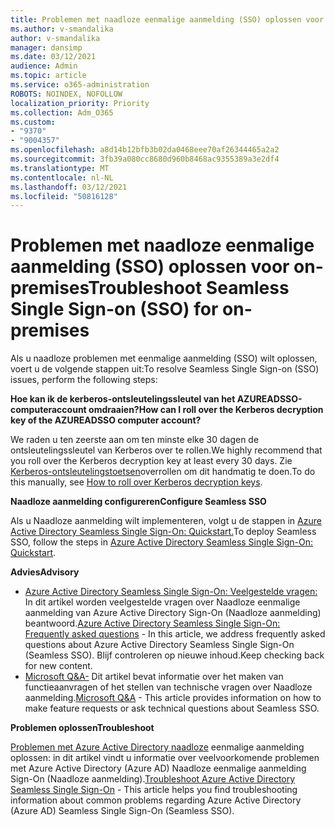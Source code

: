 ```yaml
---
title: Problemen met naadloze eenmalige aanmelding (SSO) oplossen voor on-premises
ms.author: v-smandalika
author: v-smandalika
manager: dansimp
ms.date: 03/12/2021
audience: Admin
ms.topic: article
ms.service: o365-administration
ROBOTS: NOINDEX, NOFOLLOW
localization_priority: Priority
ms.collection: Adm_O365
ms.custom:
- "9370"
- "9004357"
ms.openlocfilehash: a8d14b12bfb3b02da0468eee70af26344465a2a2
ms.sourcegitcommit: 3fb39a080cc8680d960b8468ac9355389a3e2df4
ms.translationtype: MT
ms.contentlocale: nl-NL
ms.lasthandoff: 03/12/2021
ms.locfileid: "50816128"
---
```

# <a name="troubleshoot-seamless-single-sign-on-sso-for-on-premises"></a><span data-ttu-id="7285d-102">Problemen met naadloze eenmalige aanmelding (SSO) oplossen voor on-premises</span><span class="sxs-lookup"><span data-stu-id="7285d-102">Troubleshoot Seamless Single Sign-on (SSO) for on-premises</span></span>

<span data-ttu-id="7285d-103">Als u naadloze problemen met eenmalige aanmelding (SSO) wilt oplossen, voert u de volgende stappen uit:</span><span class="sxs-lookup"><span data-stu-id="7285d-103">To resolve Seamless Single Sign-on (SSO) issues, perform the following steps:</span></span>

<span data-ttu-id="7285d-104">**Hoe kan ik de kerberos-ontsleutelingssleutel van het AZUREADSSO-computeraccount omdraaien?**</span><span class="sxs-lookup"><span data-stu-id="7285d-104">**How can I roll over the Kerberos decryption key of the AZUREADSSO computer account?**</span></span>

<span data-ttu-id="7285d-105">We raden u ten zeerste aan om ten minste elke 30 dagen de ontsleutelingssleutel van Kerberos over te rollen.</span><span class="sxs-lookup"><span data-stu-id="7285d-105">We highly recommend that you roll over the Kerberos decryption key at least every 30 days.</span></span> <span data-ttu-id="7285d-106">Zie [Kerberos-ontsleutelingstoetsen](https://docs.microsoft.com/azure/active-directory/hybrid/how-to-connect-sso-faq#)overrollen om dit handmatig te doen.</span><span class="sxs-lookup"><span data-stu-id="7285d-106">To do this manually, see [How to roll over Kerberos decryption keys](https://docs.microsoft.com/azure/active-directory/hybrid/how-to-connect-sso-faq#).</span></span>

<span data-ttu-id="7285d-107">**Naadloze aanmelding configureren**</span><span class="sxs-lookup"><span data-stu-id="7285d-107">**Configure Seamless SSO**</span></span>

<span data-ttu-id="7285d-108">Als u Naadloze aanmelding wilt implementeren, volgt u de stappen in [Azure Active Directory Seamless Single Sign-On: Quickstart.](https://docs.microsoft.com/azure/active-directory/hybrid/how-to-connect-sso-quick-start#step-5-roll-over-keys)</span><span class="sxs-lookup"><span data-stu-id="7285d-108">To deploy Seamless SSO, follow the steps in [Azure Active Directory Seamless Single Sign-On: Quickstart](https://docs.microsoft.com/azure/active-directory/hybrid/how-to-connect-sso-quick-start#step-5-roll-over-keys).</span></span>

<span data-ttu-id="7285d-109">**Advies**</span><span class="sxs-lookup"><span data-stu-id="7285d-109">**Advisory**</span></span>

- <span data-ttu-id="7285d-110">[Azure Active Directory Seamless Single Sign-On: Veelgestelde vragen:](https://docs.microsoft.com/azure/active-directory/hybrid/how-to-connect-sso-faq) In dit artikel worden veelgestelde vragen over Naadloze eenmalige aanmelding van Azure Active Directory Sign-On (Naadloze aanmelding) beantwoord.</span><span class="sxs-lookup"><span data-stu-id="7285d-110">[Azure Active Directory Seamless Single Sign-On: Frequently asked questions](https://docs.microsoft.com/azure/active-directory/hybrid/how-to-connect-sso-faq) - In this article, we address frequently asked questions about Azure Active Directory Seamless Single Sign-On (Seamless SSO).</span></span> <span data-ttu-id="7285d-111">Blijf controleren op nieuwe inhoud.</span><span class="sxs-lookup"><span data-stu-id="7285d-111">Keep checking back for new content.</span></span>
- <span data-ttu-id="7285d-112">[Microsoft Q&A-](https://docs.microsoft.com/answers/topics/azure-ad-single-sign-on.html) Dit artikel bevat informatie over het maken van functieaanvragen of het stellen van technische vragen over Naadloze aanmelding.</span><span class="sxs-lookup"><span data-stu-id="7285d-112">[Microsoft Q&A](https://docs.microsoft.com/answers/topics/azure-ad-single-sign-on.html) - This article provides information on how to make feature requests or ask technical questions about Seamless SSO.</span></span>

<span data-ttu-id="7285d-113">**Problemen oplossen**</span><span class="sxs-lookup"><span data-stu-id="7285d-113">**Troubleshoot**</span></span>

<span data-ttu-id="7285d-114">[Problemen met Azure Active Directory naadloze](https://docs.microsoft.com/azure/active-directory/hybrid/tshoot-connect-sso) eenmalige aanmelding oplossen: in dit artikel vindt u informatie over veelvoorkomende problemen met Azure Active Directory (Azure AD) Naadloze eenmalige aanmelding Sign-On (Naadloze aanmelding).</span><span class="sxs-lookup"><span data-stu-id="7285d-114">[Troubleshoot Azure Active Directory Seamless Single Sign-On](https://docs.microsoft.com/azure/active-directory/hybrid/tshoot-connect-sso) - This article helps you find troubleshooting information about common problems regarding Azure Active Directory (Azure AD) Seamless Single Sign-On (Seamless SSO).</span></span>








